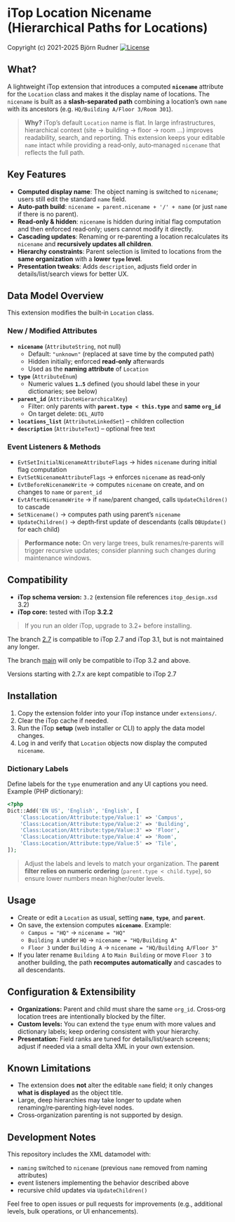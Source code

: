 # iTop Location Nicename (Hierarchical Paths for Locations)

Copyright (c) 2021-2025 Björn Rudner
[![License](https://img.shields.io/github/license/rudnerbjoern/iTop-br-location-extension)](https://github.com/rudnerbjoern/iTop-br-location-extension/blob/main/LICENSE)

## What?

A lightweight iTop extension that introduces a computed **`nicename`** attribute for the `Location` class and makes it the display name of locations. The `nicename` is built as a **slash‑separated path** combining a location’s own `name` with its ancestors (e.g. `HQ/Building A/Floor 3/Room 301`).

> **Why?**
> iTop’s default `Location` name is flat. In large infrastructures, hierarchical context (site → building → floor → room …) improves readability, search, and reporting. This extension keeps your editable `name` intact while providing a read‑only, auto‑managed `nicename` that reflects the full path.

## Key Features

* **Computed display name**: The object naming is switched to `nicename`; users still edit the standard `name` field.
* **Auto‑path build**: `nicename = parent.nicename + '/' + name` (or just `name` if there is no parent).
* **Read‑only & hidden**: `nicename` is hidden during initial flag computation and then enforced read‑only; users cannot modify it directly.
* **Cascading updates**: Renaming or re‑parenting a location recalculates its `nicename` and **recursively updates all children**.
* **Hierarchy constraints**: Parent selection is limited to locations from the **same organization** with a **lower `type` level**.
* **Presentation tweaks**: Adds `description`, adjusts field order in details/list/search views for better UX.

## Data Model Overview

This extension modifies the built‑in `Location` class.

### New / Modified Attributes

* **`nicename`** (`AttributeString`, not null)
  * Default: `"unknown"` (replaced at save time by the computed path)
  * Hidden initially; enforced **read‑only** afterwards
  * Used as the **naming attribute** of `Location`
* **`type`** (`AttributeEnum`)
  * Numeric values **`1`..`5`** defined (you should label these in your dictionaries; see below)
* **`parent_id`** (`AttributeHierarchicalKey`)
  * Filter: only parents with **`parent.type < this.type`** and **same `org_id`**
  * On target delete: `DEL_AUTO`
* **`locations_list`** (`AttributeLinkedSet`) – children collection
* **`description`** (`AttributeText`) – optional free text

### Event Listeners & Methods

* `EvtSetInitialNicenameAttributeFlags` → hides `nicename` during initial flag computation
* `EvtSetNicenameAttributeFlags` → enforces `nicename` as read‑only
* `EvtBeforeNicenameWrite` → computes `nicename` on create, and on changes to `name` or `parent_id`
* `EvtAfterNicenameWrite` → if `name`/parent changed, calls `UpdateChildren()` to cascade
* `SetNicename()` → computes path using parent’s `nicename`
* `UpdateChildren()` → depth‑first update of descendants (calls `DBUpdate()` for each child)

> **Performance note:** On very large trees, bulk renames/re‑parents will trigger recursive updates; consider planning such changes during maintenance windows.

## Compatibility

* **iTop schema version:** `3.2` (extension file references `itop_design.xsd` 3.2)
* **iTop core:** tested with iTop **3.2.2**

> If you run an older iTop, upgrade to 3.2+ before installing.

The branch [2.7](https://github.com/rudnerbjoern/iTop-br-location-extension/tree/itop/2.7) is compatible to iTop 2.7 and iTop 3.1, but is not maintained any longer.

The branch [main](https://github.com/rudnerbjoern/iTop-br-location-extension/tree/main) will only be compatible to iTop 3.2 and above.

Versions starting with 2.7.x are kept compatible to iTop 2.7

## Installation

1. Copy the extension folder into your iTop instance under `extensions/`.
2. Clear the iTop cache if needed.
3. Run the iTop **setup** (web installer or CLI) to apply the data model changes.
4. Log in and verify that `Location` objects now display the computed `nicename`.

### Dictionary Labels

Define labels for the `type` enumeration and any UI captions you need. Example (PHP dictionary):

```php
<?php
Dict::Add('EN US', 'English', 'English', [
    'Class:Location/Attribute:type/Value:1' => 'Campus',
    'Class:Location/Attribute:type/Value:2' => 'Building',
    'Class:Location/Attribute:type/Value:3' => 'Floor',
    'Class:Location/Attribute:type/Value:4' => 'Room',
    'Class:Location/Attribute:type/Value:5' => 'Tile',
]);
```

> Adjust the labels and levels to match your organization. The **parent filter relies on numeric ordering** (`parent.type < child.type`), so ensure lower numbers mean higher/outer levels.

## Usage

* Create or edit a `Location` as usual, setting **`name`**, **`type`**, and **`parent`**.
* On save, the extension computes **`nicename`**. Example:
  * `Campus = "HQ"` → `nicename = "HQ"`
  * `Building A` under `HQ` → `nicename = "HQ/Building A"`
  * `Floor 3` under `Building A` → `nicename = "HQ/Building A/Floor 3"`
* If you later rename `Building A` to `Main Building` or move `Floor 3` to another building, the path **recomputes automatically** and cascades to all descendants.

## Configuration & Extensibility

* **Organizations:** Parent and child must share the same `org_id`. Cross‑org location trees are intentionally blocked by the filter.
* **Custom levels:** You can extend the `type` enum with more values and dictionary labels; keep ordering consistent with your hierarchy.
* **Presentation:** Field ranks are tuned for details/list/search screens; adjust if needed via a small delta XML in your own extension.

## Known Limitations

* The extension does **not** alter the editable `name` field; it only changes **what is displayed** as the object title.
* Large, deep hierarchies may take longer to update when renaming/re‑parenting high‑level nodes.
* Cross‑organization parenting is not supported by design.

## Development Notes

This repository includes the XML datamodel with:

* `naming` switched to `nicename` (previous `name` removed from naming attributes)
* event listeners implementing the behavior described above
* recursive child updates via `UpdateChildren()`

Feel free to open issues or pull requests for improvements (e.g., additional levels, bulk operations, or UI enhancements).
